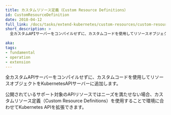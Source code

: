 ```yaml
---
title: カスタムリソース定義（Custom Resource Definitions）
id: CustomResourceDefinition
date: 2018-04-12
full_link: /docs/tasks/extend-kubernetes/custom-resources/custom-resource-definitions/
short_description: >
  全カスタムAPIサーバーをコンパイルせずに、カスタムコードを使用してリソースオブジェクトをKubernetesAPIサーバーに追加します。

aka: 
tags:
- fundamental
- operation
- extension
---
```

  全カスタムAPIサーバーをコンパイルせずに、カスタムコードを使用してリソースオブジェクトをKubernetesAPIサーバーに追加します。

<!--more-->

公開されているサポート対象のAPIリソースではニーズを満たせない場合、カスタムリソース定義（Custom Resource Definitions）を使用することで環境に合わせてKubernetes APIを拡張できます。
